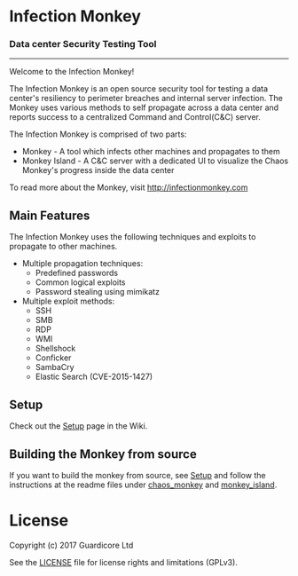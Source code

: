 Infection Monkey
====================

### Data center Security Testing Tool
------------------------

Welcome to the Infection Monkey! 

The Infection Monkey is an open source security tool for testing a data center's resiliency to perimeter breaches and internal server infection. The Monkey uses various methods to self propagate across a data center and reports success to a centralized Command and Control(C&C) server.

The Infection Monkey is comprised of two parts:
* Monkey - A tool which infects other machines and propagates to them
* Monkey Island - A C&C server with a dedicated UI to visualize the Chaos Monkey's progress inside the data center

To read more about the Monkey, visit http://infectionmonkey.com 

Main Features
---------------

The Infection Monkey uses the following techniques and exploits to propagate to other machines.

* Multiple propagation techniques:
  * Predefined passwords
  * Common logical exploits
  * Password stealing using mimikatz
* Multiple exploit methods:
  * SSH
  * SMB
  * RDP
  * WMI
  * Shellshock
  * Conficker
  * SambaCry
  * Elastic Search (CVE-2015-1427)

Setup
-------------------------------
Check out the [Setup](https://github.com/guardicore/monkey/wiki/setup) page in the Wiki.


Building the Monkey from source
-------------------------------
If you want to build the monkey from source, see [Setup](https://github.com/guardicore/monkey/wiki/setup)
and follow the instructions at the readme files under [chaos_monkey](chaos_monkey) and [monkey_island](monkey_island). 


License
=======
Copyright (c) 2017 Guardicore Ltd

See the [LICENSE](LICENSE) file for license rights and limitations (GPLv3).
